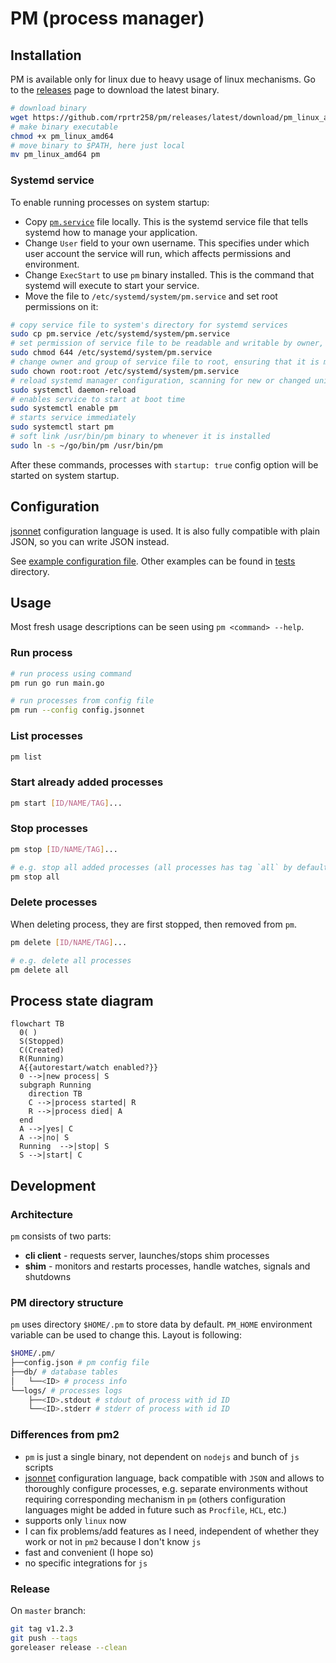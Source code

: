 # PM (process manager)
## Installation
PM is available only for linux due to heavy usage of linux mechanisms. Go to the [releases](https://github.com/rprtr258/pm/releases/latest) page to download the latest binary.

```sh
# download binary
wget https://github.com/rprtr258/pm/releases/latest/download/pm_linux_amd64
# make binary executable
chmod +x pm_linux_amd64
# move binary to $PATH, here just local
mv pm_linux_amd64 pm
```

### Systemd service
To enable running processes on system startup:

- Copy [`pm.service`](./pm.service) file locally. This is the systemd service file that tells systemd how to manage your application.
- Change `User` field to your own username. This specifies under which user account the service will run, which affects permissions and environment.
- Change `ExecStart` to use `pm` binary installed. This is the command that systemd will execute to start your service.
- Move the file to `/etc/systemd/system/pm.service` and set root permissions on it:

```sh
# copy service file to system's directory for systemd services
sudo cp pm.service /etc/systemd/system/pm.service
# set permission of service file to be readable and writable by owner, and readable by others
sudo chmod 644 /etc/systemd/system/pm.service
# change owner and group of service file to root, ensuring that it is managed by system administrator
sudo chown root:root /etc/systemd/system/pm.service
# reload systemd manager configuration, scanning for new or changed units
sudo systemctl daemon-reload
# enables service to start at boot time
sudo systemctl enable pm
# starts service immediately
sudo systemctl start pm
# soft link /usr/bin/pm binary to whenever it is installed
sudo ln -s ~/go/bin/pm /usr/bin/pm
```

After these commands, processes with `startup: true` config option will be started on system startup.

## Configuration
[jsonnet](https://jsonnet.org/) configuration language is used. It is also fully compatible with plain JSON, so you can write JSON instead.

See [example configuration file](./config.jsonnet). Other examples can be found in [tests](./tests) directory.

## Usage
Most fresh usage descriptions can be seen using `pm <command> --help`.

### Run process
```sh
# run process using command
pm run go run main.go

# run processes from config file
pm run --config config.jsonnet
```

### List processes
```sh
pm list
```

### Start already added processes
```sh
pm start [ID/NAME/TAG]...
```

### Stop processes
```sh
pm stop [ID/NAME/TAG]...

# e.g. stop all added processes (all processes has tag `all` by default)
pm stop all
```

### Delete processes
When deleting process, they are first stopped, then removed from `pm`.

```sh
pm delete [ID/NAME/TAG]...

# e.g. delete all processes
pm delete all
```

## Process state diagram
```mermaid
flowchart TB
  0( )
  S(Stopped)
  C(Created)
  R(Running)
  A{{autorestart/watch enabled?}}
  0 -->|new process| S
  subgraph Running
    direction TB
    C -->|process started| R
    R -->|process died| A
  end
  A -->|yes| C
  A -->|no| S
  Running  -->|stop| S
  S -->|start| C
```

## Development
### Architecture
`pm` consists of two parts:

- **cli client** - requests server, launches/stops shim processes
- **shim** - monitors and restarts processes, handle watches, signals and shutdowns

### PM directory structure
`pm` uses directory `$HOME/.pm` to store data by default. `PM_HOME` environment variable can be used to change this. Layout is following:

```sh
$HOME/.pm/
├──config.json # pm config file
├──db/ # database tables
│   └──<ID> # process info
└──logs/ # processes logs
    ├──<ID>.stdout # stdout of process with id ID
    └──<ID>.stderr # stderr of process with id ID
```

### Differences from pm2
- `pm` is just a single binary, not dependent on `nodejs` and bunch of `js` scripts
- [jsonnet](https://jsonnet.org/) configuration language, back compatible with `JSON` and allows to thoroughly configure processes, e.g. separate environments without requiring corresponding mechanism in `pm` (others configuration languages might be added in future such as `Procfile`, `HCL`, etc.)
- supports only `linux` now
- I can fix problems/add features as I need, independent of whether they work or not in `pm2` because I don't know `js`
- fast and convenient (I hope so)
- no specific integrations for `js`

### Release
On `master` branch:

```sh
git tag v1.2.3
git push --tags
goreleaser release --clean
```

